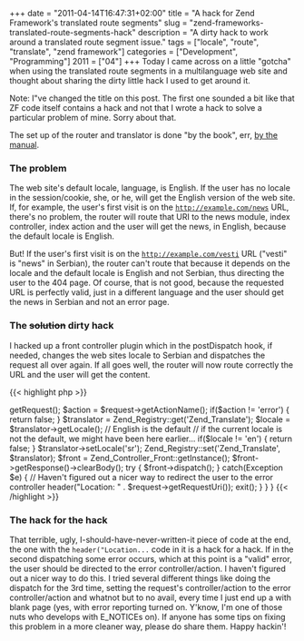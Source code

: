 +++
date = "2011-04-14T16:47:31+02:00"
title = "A hack for Zend Framework's translated route segments"
slug = "zend-frameworks-translated-route-segments-hack"
description = "A dirty hack to work around a translated route segment issue."
tags = ["locale", "route", "translate", "zend framework"]
categories = ["Development", "Programming"]
2011 = ["04"]
+++
Today I came across on a little "gotcha" when using the translated route segments in a multilanguage web site and thought about sharing the dirty little hack I used to get around it.

Note: I"ve changed the title on this post. The first one sounded a bit like that ZF code itself contains a hack and not that I wrote a hack to solve a particular problem of mine. Sorry about that.

The set up of the router and translator is done "by the book", err, <a href="http://framework.zend.com/manual/en/zend.controller.router.html#zend.controller.router.routes.standard.translated-segments">by the manual</a>.

<h3>The problem</h3>

The web site's default locale, language, is English. If the user has no locale in the session/cookie, she, or he, will get the English version of the web site. If, for example, the user's first visit is on the <code>http://example.com/news</code> URL, there's no problem, the router will route that URI to the news module, index controller, index action and the user will get the news, in English, because the default locale is English. 

But! If the user's first visit is on the <code>http://example.com/vesti</code> URL ("vesti" is "news" in Serbian), the router can't route that because it depends on the locale and the default locale is English and not Serbian, thus directing the user to the 404 page. Of course, that is not good, because the requested URL is perfectly valid, just in a different language and the user should get the news in Serbian and not an error page.

<h3>The <del datetime="2011-04-14T16:00:06+00:00">solution</del> dirty hack</h3>

I hacked up a front controller plugin which in the postDispatch hook, if needed, changes the web sites locale to Serbian and dispatches the request all over again. If all goes well, the router will now route correctly the URL and the user will get the content.

{{< highlight php >}}
<?php

class App_Plugin_TranslatedRoute extends Zend_Controller_Plugin_Abstract
{

    public function postDispatch(Zend_Controller_Request_Abstract $request)
    {
        $request = $this->getRequest();
        $action = $request->getActionName();

        if($action != 'error') {
            return false;
        }

        $translator = Zend_Registry::get('Zend_Translate');
        $locale = $translator->getLocale();

        // English is the default
        // if the current locale is not the default, we might have been here earlier...
        if($locale != 'en') {
            return false;
        }

        $translator->setLocale('sr');
        Zend_Registry::set('Zend_Translate', $translator);

        $front = Zend_Controller_Front::getInstance();
        $front->getResponse()->clearBody();
        try {
            $front->dispatch();
        } catch(Exception $e) {
            // Haven't figured out a nicer way to redirect the user to the error controller
            header("Location: " . $request->getRequestUri());
            exit();
        }
    }
}
{{< /highlight >}}

<h3>The hack for the hack</h3>

That terrible, ugly, I-should-have-never-written-it piece of code at the end, the one with the <code>header("Location...</code> code in it is a hack for a hack. If in the second dispatching some error occurs, which at this point is a "valid" error, the user should be directed to the error controller/action. I haven't figured out a nicer way to do this. I tried several different things like doing the dispatch for the 3rd time, setting the request's controller/action to the error controller/action and whatnot but to no avail, every time I just end up a with blank page (yes, with error reporting turned on. Y'know, I'm one of those nuts who develops with E_NOTICEs on).

If anyone has some tips on fixing this problem in a more cleaner way, please do share them.

Happy hackin'!
